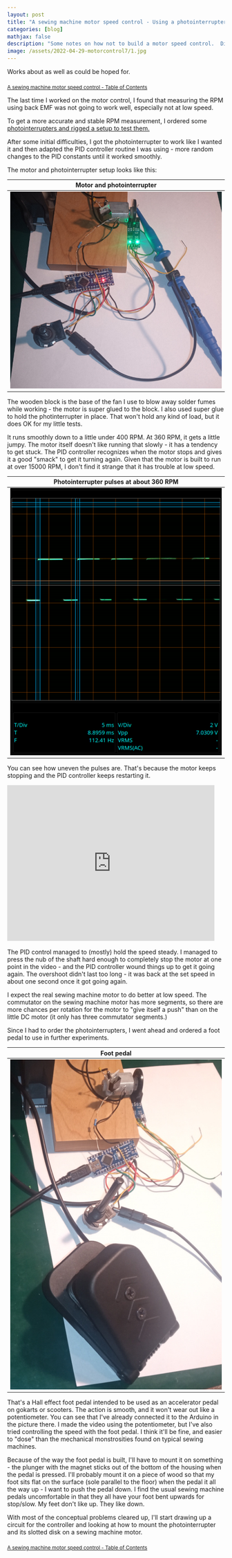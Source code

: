 ```yaml
---
layout: post
title: "A sewing machine motor speed control - Using a photointerrupter for speed control feedback"
categories: [blog]
mathjax: false
description: "Some notes on how not to build a motor speed control.  Directly measuring the RPM with a photointerrupter"
image: /assets/2022-04-29-motorcontrol7/1.jpg
---
```

Works about as well as could be hoped for.

<sub>[A sewing machine motor speed control - Table of Contents](motorcontrol-toc)</sub>

The last time I worked on the motor control, I found that measuring the RPM using back EMF was not going to work well, especially not at low speed.

To get a more accurate and stable RPM measurement, I ordered some [photointerrupters and rigged a setup to test them.](rpm)

After some initial difficulties, I got the photointerrupter to work like I wanted it and then adapted the PID controller routine I was using - more random changes to the PID constants until it worked smoothly.

The motor and photointerrupter setup looks like this:

|Motor and photointerrupter|
|--------------------------|
|![Motor and photointerrupter](/assets/2022-04-29-motorcontrol7/1.jpg)|

The wooden block is the base of the fan I use to blow away solder fumes while working - the motor is super glued to the block.  I also used super glue to hold the photinterrupter in place.  That won't hold any kind of load, but it does OK for my little tests.

It runs smoothly down to a little under 400 RPM.  At 360 RPM, it gets a little jumpy.  The motor itself doesn't like running that slowly - it has a tendency to get stuck.  The PID controller recognizes when the motor stops and gives it a good "smack" to get it turning again.  Given that the motor is built to run at over 15000 RPM, I don't find it strange that it has trouble at low speed.

|Photointerrupter pulses at about 360 RPM|
|----------------------------------------|
|![Photointerrupter pulses at about 360 RPM](/assets/2022-04-29-motorcontrol7/slow.png)|

You can see how uneven the pulses are.  That's because the motor keeps stopping and the PID controller keeps restarting it.  

<iframe src="https://player.vimeo.com/video/704684907?h=8697597619&amp;title=0&amp;byline=0&amp;portrait=0&amp;speed=0&amp;badge=0&amp;autopause=0&amp;player_id=0&amp;app_id=58479" width="480" height="360" frameborder="0" allow="autoplay; fullscreen; picture-in-picture" allowfullscreen title="Motor control with photointerrupter feedback"></iframe>

The PID control managed to (mostly) hold the speed steady.  I managed to press the nub of the shaft hard enough to completely stop the motor at one point in the video - and the PID controller wound things up to get it going again. The overshoot didn't last too long - it was back at the set speed in about one second once it got going again.

I expect the real sewing machine motor to do better at low speed.  The commutator on the sewing machine motor has more segments, so there are more chances per rotation for the motor to "give itself a push" than on the little DC motor (it only has three commutator segments.)

Since I had to order the photointerrupters, I went ahead and ordered a foot pedal to use in further experiments.

|Foot pedal|
|----------|
|![Foot pedal](/assets/2022-04-29-motorcontrol7/2.jpg)|

That's a Hall effect foot pedal intended to be used as an accelerator pedal on gokarts or scooters.  The action is smooth, and it won't wear out like a potentiometer.  You can see that I've already connected it to the Arduino in the picture there.  I made the video using the potentiometer, but I've also tried controlling the speed with the foot pedal.  I think it'll be fine, and easier to "dose" than the mechanical monstrosities found on typical sewing machines.

Because of the way the foot pedal is built, I'll have to mount it on something - the plunger with the magnet sticks out of the bottom of the housing when the pedal is pressed.  I'll probably mount it on a piece of wood so that my foot sits flat on the surface (sole parallel to the floor) when the pedal it all the way up - I want to push the pedal down.  I find the usual sewing machine pedals uncomfortable in that they all have your foot bent upwards for stop/slow.  My feet don't like up.  They like down.

With most of the conceptual problems cleared up, I'll start drawing up a circuit for the controller and looking at how to mount the photointerrupter and its slotted disk on a sewing machine motor.

<sub>[A sewing machine motor speed control - Table of Contents](motorcontrol-toc)</sub>
